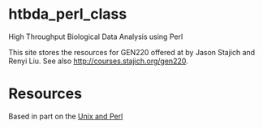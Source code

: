 htbda_perl_class
================

High Throughput Biological Data Analysis using Perl

This site stores the resources for GEN220 offered at by Jason Stajich and Renyi Liu. See also http://courses.stajich.org/gen220.

Resources
=========
Based in part on the [Unix and Perl](http://unixandperl.com "Unix and Perl")

